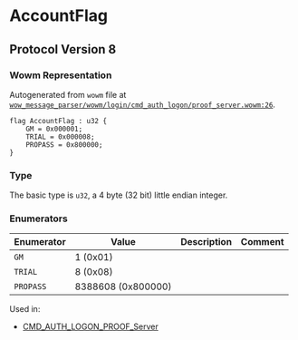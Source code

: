 # AccountFlag

## Protocol Version 8

### Wowm Representation

Autogenerated from `wowm` file at [`wow_message_parser/wowm/login/cmd_auth_logon/proof_server.wowm:26`](https://github.com/gtker/wow_messages/tree/main/wow_message_parser/wowm/login/cmd_auth_logon/proof_server.wowm#L26).

```rust,ignore
flag AccountFlag : u32 {
    GM = 0x000001;
    TRIAL = 0x000008;
    PROPASS = 0x800000;
}
```
### Type
The basic type is `u32`, a 4 byte (32 bit) little endian integer.
### Enumerators
| Enumerator | Value  | Description | Comment |
| --------- | -------- | ----------- | ------- |
| `GM` | 1 (0x01) |  |  |
| `TRIAL` | 8 (0x08) |  |  |
| `PROPASS` | 8388608 (0x800000) |  |  |

Used in:
* [CMD_AUTH_LOGON_PROOF_Server](cmd_auth_logon_proof_server.md)
